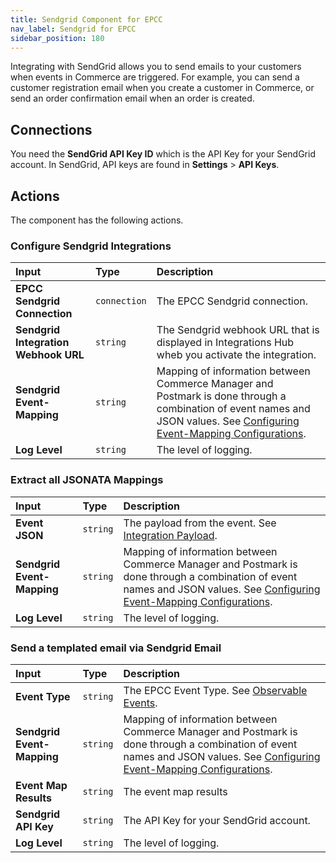 ```yaml
---
title: Sendgrid Component for EPCC
nav_label: Sendgrid for EPCC
sidebar_position: 180
---
```


Integrating with SendGrid allows you to send emails to your customers when events in Commerce are triggered. For example, you can send a customer registration email when you create a customer in Commerce, or send an order confirmation email when an order is created.

## Connections

You need the **SendGrid API Key ID** which is the API Key for your SendGrid account. In SendGrid, API keys are found in **Settings** > **API Keys**.

## Actions

The component has the following actions.

### Configure Sendgrid Integrations

| Input | Type | Description |
|:--- |:--- | :--- |
| **EPCC Sendgrid Connection**  | `connection` | The EPCC Sendgrid connection. | 
| **Sendgrid Integration Webhook URL**  | `string` | The Sendgrid webhook URL that is displayed in Integrations Hub wheb you activate the integration. | 
| **Sendgrid Event-Mapping** | `string` | Mapping of information between Commerce Manager and Postmark is done through a combination of event names and JSON values. See [Configuring Event-Mapping Configurations](/docs/composer/integration-hub/marketing-communication/sendgrid#configuring-event-mapping). | 
| **Log Level** | `string` | The level of logging. | 

### Extract all JSONATA Mappings

| Input | Type | Description |
|:--- |:--- | :--- |
| **Event JSON**  | `string` | The payload from the event. See [Integration Payload](/docs/api/integrations/integrations-introduction). | 
| **Sendgrid Event-Mapping** | `string` | Mapping of information between Commerce Manager and Postmark is done through a combination of event names and JSON values. See [Configuring Event-Mapping Configurations](/docs/composer/integration-hub/marketing-communication/sendgrid#configuring-event-mapping). | 
| **Log Level** | `string` | The level of logging. | 

### Send a templated email via Sendgrid Email 

| Input | Type | Description |
|:--- |:--- | :--- |
| **Event Type**  | `string` | The EPCC Event Type. See [Observable Events](/docs/api/integrations/integrations-introduction#observable-events). | 
| **Sendgrid Event-Mapping** | `string` | Mapping of information between Commerce Manager and Postmark is done through a combination of event names and JSON values. See [Configuring Event-Mapping Configurations](/docs/composer/integration-hub/marketing-communication/sendgrid#configuring-event-mapping). | 
| **Event Map Results**  | `string` | The event map results | 
| **Sendgrid API Key**  | `string` | The API Key for your SendGrid account. | 
| **Log Level** | `string` | The level of logging. | 
